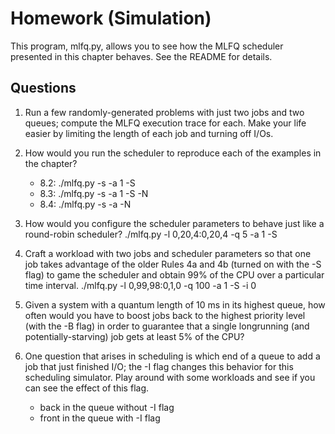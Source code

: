 # Homework (Simulation)
This program, mlfq.py, allows you to see how the MLFQ scheduler presented in this chapter behaves. See the README for details.
## Questions
1. Run a few randomly-generated problems with just two jobs and two queues; compute the MLFQ execution trace for each. Make your life easier by limiting the length of each job and turning off I/Os.
2. How would you run the scheduler to reproduce each of the examples in the chapter?
    - 8.2: ./mlfq.py -s -a 1 -S
    - 8.3: ./mlfq.py -s -a 1 -S -N
    - 8.4: ./mlfq.py -s -a -N
3. How would you configure the scheduler parameters to behave just like a round-robin scheduler?
    ./mlfq.py -l 0,20,4:0,20,4 -q 5 -a 1 -S
4. Craft a workload with two jobs and scheduler parameters so that one job takes advantage of the older Rules 4a and 4b (turned on with the -S flag) to game the scheduler and obtain 99% of the CPU over a particular time interval.
    ./mlfq.py -l 0,99,98:0,1,0 -q 100 -a 1 -S -i 0
5. Given a system with a quantum length of 10 ms in its highest queue, how often would you have to boost jobs back to the highest priority level (with the -B flag) in order to guarantee that a single longrunning (and potentially-starving) job gets at least 5% of the CPU?
    
6. One question that arises in scheduling is which end of a queue to add a job that just finished I/O; the -I flag changes this behavior for this scheduling simulator. Play around with some workloads and see if you can see the effect of this flag.
    - back in the queue without -I flag
    - front in the queue with -I flag